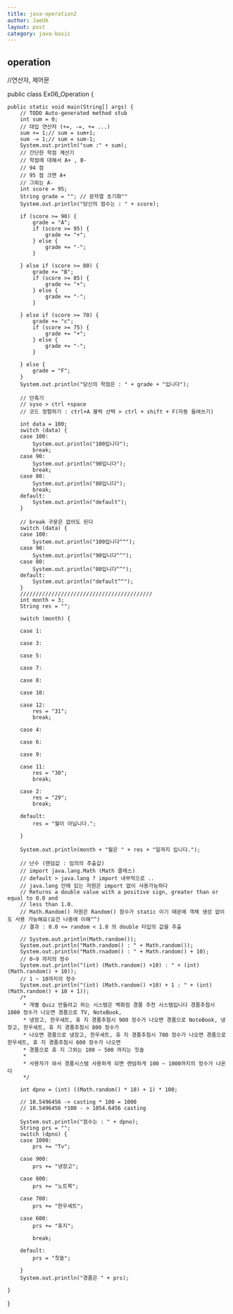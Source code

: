 ```yaml
---
title: java-operation2
author: JaeUk
layout: post
category: java-basic
---
```

## operation


//연산자, 제어문

public class Ex06_Operation {

	public static void main(String[] args) {
		// TODO Auto-generated method stub
		int sum = 0;
		// 대입 연산자 (+=, -=, += ...)
		sum += 1;// sum = sum+1;
		sum -= 1;// sum = sum-1;
		System.out.println("sum :" + sum);
		// 간단한 학점 계산기
		// 학점에 대해서 A+ , B-
		// 94 점
		// 95 점 크면 A+
		// 그외는 A-
		int score = 95;
		String grade = ""; // 문자열 초기화""
		System.out.println("당신의 점수는 : " + score);

		if (score >= 90) {
			grade = "A";
			if (score >= 95) {
				grade += "+";
			} else {
				grade += "-";
			}

		} else if (score >= 80) {
			grade += "B";
			if (score >= 85) {
				grade += "+";
			} else {
				grade += "-";
			}

		} else if (score >= 70) {
			grade += "c";
			if (score >= 75) {
				grade += "+";
			} else {
				grade += "-";
			}

		} else {
			grade = "F";
		}
		System.out.println("당신의 학점은 : " + grade + "입니다");

		// 단축기
		// syso > ctrl +space
		// 코드 정렬하기 : ctrl+A 블럭 선택 > ctrl + shift + F(자동 들여쓰기)

		int data = 100;
		switch (data) {
		case 100:
			System.out.println("100입니다");
			break;
		case 90:
			System.out.println("90입니다");
			break;
		case 80:
			System.out.println("80입니다");
			break;
		default:
			System.out.println("default");
		}

		// break 구문은 없어도 된다
		switch (data) {
		case 100:
			System.out.println("100입니다^^");
		case 90:
			System.out.println("90입니다^^");
		case 80:
			System.out.println("80입니다^^");
		default:
			System.out.println("default^^");
		}
		//////////////////////////////////////////
		int month = 3;
		String res = "";

		switch (month) {

		case 1:

		case 3:

		case 5:

		case 7:

		case 8:

		case 10:

		case 12:
			res = "31";
			break;

		case 4:

		case 6:

		case 9:

		case 11:
			res = "30";
			break;

		case 2:
			res = "29";
			break;

		default:
			res = "월이 아닙니다.";

		}

		System.out.println(month + "월은 " + res + "일까지 입니다.");

		// 난수 (랜덤값 : 임의의 추출값)
		// import java.lang.Math (Math 클래스)
		// default > java.lang ? import 내부적으로 ..
		// java.lang 안에 있는 자원은 import 없이 사용가능하다
		// Returns a double value with a positive sign, greater than or equal to 0.0 and
		// less than 1.0.
		// Math.Random() 자원은 Random() 함수가 static 이기 때문에 객체 생성 없이도 사용 가능해요(요건 나중에 이해^^)
		// 결과 : 0.0 <= random < 1.0 의 double 타입의 값을 추출

		// System.out.println(Math.random());
		System.out.println("Math.random() : " + Math.random());
		System.out.println("Math.rnadom() : " + Math.random() + 10);
		// 0~9 까지의 정수
		System.out.println("(int) (Math.random() +10) : " + (int) (Math.random() + 10));
		// 1 ~ 10까지의 정수
		System.out.println("(int) (Math.random() +10) + 1 : " + (int) (Math.random() + 10 + 1));
		/*
		 * 개별 Quiz 만들려고 하는 시스템은 백화점 경품 추천 시스템입니다 경품추첨시 1000 정수가 나오면 경품으로 TV, NoteBook,
		 * 냉장고, 한우세트, 휴 지 경품추첨시 900 정수가 나오면 경품으로 NoteBook, 냉장고, 한우세트, 휴 지 경품추첨시 800 정수가
		 * 나오면 경품으로 냉장고, 한우세트, 휴 지 경품추첨시 700 정수가 나오면 경품으로 한우세트, 휴 지 경품추첨시 600 정수가 나오면
		 * 경품으로 휴 지 그외는 100 ~ 500 까지는 칫솔
		 * 
		 * 사용자가 와서 경품시스템 사용하게 되면 랜덤하게 100 ~ 1000까지의 정수가 나온다
		 */

		int dpno = (int) ((Math.random() * 10) + 1) * 100;

		// 10.5496456 -> casting * 100 = 1000
		// 10.5496456 *100 - > 1054.6456 casting

		System.out.println("점수는 : " + dpno);
		String prs = "";
		switch (dpno) {
		case 1000:
			prs += "Tv";

		case 900:
			prs += "냉장고";

		case 800:
			prs += "노트북";

		case 700:
			prs += "한우세트";

		case 600:
			prs += "휴지";

			break;

		default:
			prs = "칫솔";

		}
		System.out.println("경품은 " + prs);

	}

}

